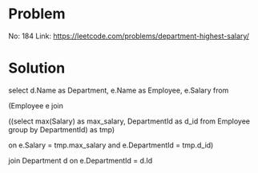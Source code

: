 # Problem

No: 184
Link: https://leetcode.com/problems/department-highest-salary/

# Solution

select d.Name as Department, e.Name as Employee, e.Salary from 

(Employee e join 

((select max(Salary) as max_salary, DepartmentId as d_id from Employee group by DepartmentId) as tmp) 

on e.Salary = tmp.max_salary and e.DepartmentId = tmp.d_id) 

join Department d on e.DepartmentId = d.Id